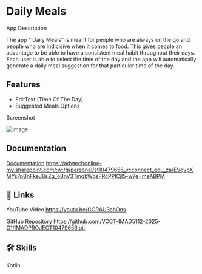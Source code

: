 
# Daily Meals

App Description 

The app “ Daily Meals” is meant for people who are always on the go and people who are indicisive when it comes to food. 
This gives people an advantage to be able to have a consistent meal habit throughout their days.
Each user is able to select the time of the day and the app will automatically generate a daily meal suggestion for that particuler time of the day.





## Features

- EditText (Time Of The Day)
- Suggested Meals Options

Screenshot

![Image](https://github.com/user-attachments/assets/221f79f9-3110-49d1-8c88-f734771aff6b)



## Documentation

[Documentation](https://linktodocumentation)
https://advtechonline-my.sharepoint.com/:w:/g/personal/st10479656_vcconnect_edu_za/EVqvpXMYs7pBnFkeJ8sZq_oBnV3TmqbWpsFRcPPlCjI5-w?e=meABPM



## 🔗 Links
YouTube Video https://youtu.be/GORAU3chOns

GitHub Repository 
https://github.com/VCCT-IMAD5112-2025-G1/IMADPROJECT10479656.git
## 🛠 Skills
Kotlin 

